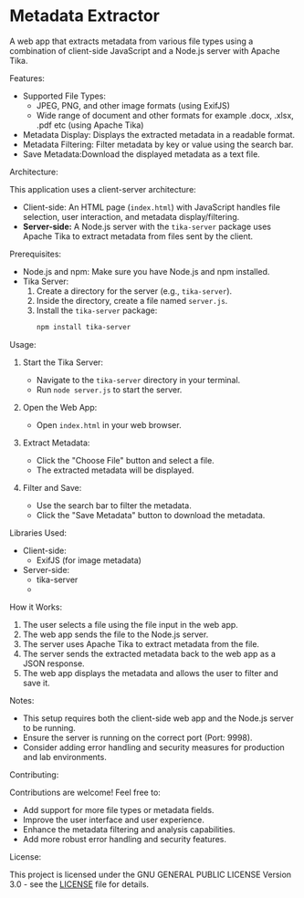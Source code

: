 # Metadata Extractor
A web app that extracts metadata from various file types using a combination of client-side JavaScript and a Node.js server with Apache Tika.

Features:

* Supported File Types:
    * JPEG, PNG, and other image formats (using ExifJS)
    * Wide range of document and other formats for example .docx, .xlsx, .pdf etc (using Apache Tika)
* Metadata Display: Displays the extracted metadata in a readable format.
* Metadata Filtering: Filter metadata by key or value using the search bar.
* Save Metadata:Download the displayed metadata as a text file.

Architecture:

This application uses a client-server architecture:

* Client-side:  An HTML page (`index.html`) with JavaScript handles file selection, user interaction, and metadata display/filtering.
* **Server-side:** A Node.js server with the `tika-server` package uses Apache Tika to extract metadata from files sent by the client.

Prerequisites:

* Node.js and npm: Make sure you have Node.js and npm installed.
* Tika Server:
    1.  Create a directory for the server (e.g., `tika-server`).
    2.  Inside the directory, create a file named `server.js`.
    3.  Install the `tika-server` package:
        ```bash
        npm install tika-server
        ```

Usage:

1. Start the Tika Server:
   * Navigate to the `tika-server` directory in your terminal.
   * Run `node server.js` to start the server.

2. Open the Web App:
   * Open `index.html` in your web browser.

3. Extract Metadata:
   * Click the "Choose File" button and select a file.
   * The extracted metadata will be displayed.

4. Filter and Save:
   * Use the search bar to filter the metadata.
   * Click the "Save Metadata" button to download the metadata.


Libraries Used:

* Client-side:
    * ExifJS (for image metadata)
* Server-side:
    * tika-server
    * 

How it Works:

1.  The user selects a file using the file input in the web app.
2.  The web app sends the file to the Node.js server.
3.  The server uses Apache Tika to extract metadata from the file.
4.  The server sends the extracted metadata back to the web app as a JSON response.
5.  The web app displays the metadata and allows the user to filter and save it.

Notes:

* This setup requires both the client-side web app and the Node.js server to be running.
* Ensure the server is running on the correct port (Port: 9998).
* Consider adding error handling and security measures for production and lab environments.

Contributing:

Contributions are welcome! Feel free to:

* Add support for more file types or metadata fields.
* Improve the user interface and user experience.
* Enhance the metadata filtering and analysis capabilities.
* Add more robust error handling and security features.


License:

This project is licensed under the GNU GENERAL PUBLIC LICENSE Version 3.0 - see the [LICENSE](LICENSE) file for details.
